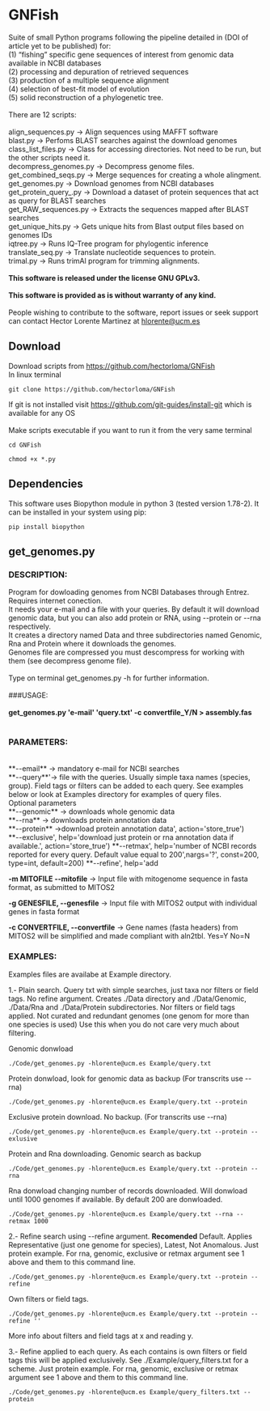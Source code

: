 # GNFish
Suite of small Python programs following the pipeline detailed in (DOI of article yet to be published) for:<br />
(1) “fishing” specific gene sequences of interest from genomic data available in NCBI databases<br />
(2) processing and depuration of retrieved sequences<br />
(3) production of a multiple sequence alignment<br />
(4) selection of best-fit model of evolution<br />
(5) solid reconstruction of a phylogenetic tree.<br />
<br />
There are 12 scripts:<br />
<br />
align_sequences.py -> Align sequences using MAFFT software<br />
blast.py -> Perfoms BLAST searches against the download genomes<br />
class_list_files.py -> Class for accessing directories. Not need to be run, but the other scripts need it.<br />
decompress_genomes.py -> Decompress genome files.<br />
get_combined_seqs.py -> Merge sequences for creating a whole alingment.<br />
get_genomes.py -> Download genomes from NCBI databases<br />
get_protein_query_.py -> Download a dataset of protein sequences that act as query for BLAST searches<br />
get_RAW_sequences.py -> Extracts the sequences mapped after BLAST searches<br />
get_unique_hits.py -> Gets unique hits from Blast output files based on genomes IDs<br />
iqtree.py -> Runs IQ-Tree program for phylogentic inference<br />
translate_seq.py -> Translate nucleotide sequences to protein.<br />
trimal.py -> Runs trimAl program for trimming alignments.<br />
<br />
**This software is released under the license GNU GPLv3.**<br />
<br />
**This software is provided as is without warranty of any kind.**<br />
<br />
People wishing to contribute to the software, report issues or seek support can contact Hector Lorente Martinez at hlorente@ucm.es<br />


## Download<br />

Download scripts from https://github.com/hectorloma/GNFish<br />
In linux terminal

```
git clone https://github.com/hectorloma/GNFish
```
If git is not installed visit https://github.com/git-guides/install-git which is available for any OS<br />
<br />
Make scripts executable if you want to run it from the very same terminal
```
cd GNFish
```
```
chmod +x *.py
```


## Dependencies<br />

This software uses Biopython module in python 3 (tested version 1.78-2). It can be installed in your system using pip:
```
pip install biopython 
```


## get_genomes.py<br />

### DESCRIPTION:<br />

Program for dowloading genomes from NCBI Databases through Entrez. Requires internet conection.<br />
It needs your e-mail and a file with your queries. By default it will download genomic data, but you can also add protein or RNA, using --protein or --rna respectively.<br />
It creates a directory named Data and three subdirectories named Genomic, Rna and Protein where it downloads the genomes.<br />
Genomes file are compressed you must descompress for working with them (see decompress genome file).<br />
<br />
Type on terminal get_genomes.py -h for further information.<br />
<br />
###USAGE:<br />
<br />
**get_genomes.py 'e-mail' 'query.txt' -c convertfile_Y/N > assembly.fas**<br />
<br />
### PARAMETERS:<br />
<br />
**--email** -> mandatory e-mail for NCBI searches<br />
**--query**'-> file with the queries. Usually simple taxa names (species, group). Field tags or filters can be added to each query. See examples below or look at Examples directory for examples of query files.<br />
Optional parameters<br />
**--genomic** -> downloads whole genomic data<br />
**--rna** -> downloads protein annotation data<br />
**--protein** ->download protein annotation data', action='store_true')<br />
**--exclusive', help='download just protein or rna annotation data if available.', action='store_true')
**--retmax', help='number of NCBI records reported for every query. Default value equal to 200',nargs='?', const=200, type=int, default=200)
**--refine', help='add

**-m MITOFILE --mitofile** -> Input file with mitogenome sequence in fasta format, as submitted to MITOS2

**-g GENESFILE, --genesfile** -> Input file with MITOS2 output with individual genes in fasta format

**-c CONVERTFILE, --convertfile** -> Gene names (fasta headers) from MITOS2 will be simplified and made compliant with aln2tbl. Yes=Y No=N

### EXAMPLES:

Examples files are availabe at Example directory.

1.- Plain search. Query txt with simple searches, just taxa nor filters or field tags. No refine argument.
Creates ./Data directory and ./Data/Genomic, ./Data/Rna and ./Data/Protein subdirectories. 
Nor filters or field tags applied. Not curated and redundant genomes (one genom for more than one species is used)
Use this when you do not care very much about filtering.

Genomic donwload
```
./Code/get_genomes.py -hlorente@ucm.es Example/query.txt
```
Protein donwload, look for genomic data as backup (For transcrits use --rna)
```
./Code/get_genomes.py -hlorente@ucm.es Example/query.txt --protein
```
Exclusive protein download. No backup. (For transcrits use --rna)
```
./Code/get_genomes.py -hlorente@ucm.es Example/query.txt --protein --exlusive
```
Protein and Rna downloading. Genomic search as backup
```
./Code/get_genomes.py -hlorente@ucm.es Example/query.txt --protein --rna
```
Rna donwload changing number of records downloaded. Will donwload until 1000 genomes if available. By default 200 are donwloaded.
```
./Code/get_genomes.py -hlorente@ucm.es Example/query.txt --rna --retmax 1000
```
2.- Refine search using --refine argument. **Recomended**
Default. Applies Representative (just one genome for species), Latest, Not Anomalous.
Just protein example. For rna, genomic, exclusive or retmax argument see 1 above and them to this command line.
```
./Code/get_genomes.py -hlorente@ucm.es Example/query.txt --protein --refine
```
Own filters or field tags. 
```
./Code/get_genomes.py -hlorente@ucm.es Example/query.txt --protein --refine ''
```
More info about filters and field tags at x and reading y.

3.- Refine applied to each query.
As each contains is own filters or field tags this will be applied exclusively. See ./Example/query_filters.txt for a scheme.
Just protein example. For rna, genomic, exclusive or retmax argument see 1 above and them to this command line.
```
./Code/get_genomes.py -hlorente@ucm.es Example/query_filters.txt --protein
```
